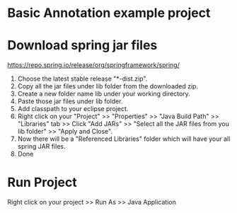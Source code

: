 # Basic Annotation example project

# Download spring jar files
https://repo.spring.io/release/org/springframework/spring/
1. Choose the latest stable release "*-dist.zip".
2. Copy all the jar files under lib folder from the downloaded zip.
3. Create a new folder name lib under your working directory.
4. Paste those jar files under lib folder.
5. Add classpath to your eclipse project.
6. Right click on your "Project" >> "Properties" >> "Java Build Path" >> "Libraries" tab >> Click "Add JARs" >> "Select all the JAR files from you lib folder" >> "Apply and Close".
7. Now there will be a "Referenced Libraries" folder which will have your all spring JAR files.
8. Done

# Run Project
Right click on your project >> Run As >> Java Application
